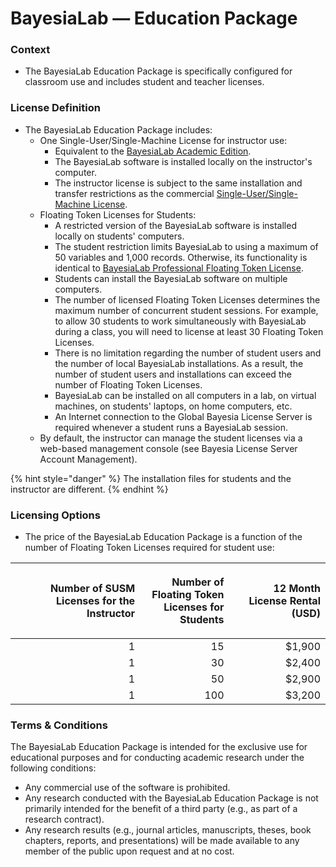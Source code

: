 # BayesiaLab — Education Package

### Context&#x20;

* The BayesiaLab Education Package is specifically configured for classroom use and includes student and teacher licenses.

### License Definition

* The BayesiaLab Education Package includes:
  * One Single-User/Single-Machine License for instructor use:
    * Equivalent to the [BayesiaLab Academic Edition](bayesialab-academic-edition.md).
    * The BayesiaLab software is installed locally on the instructor's computer.
    * The instructor license is subject to the same installation and transfer restrictions as the commercial [Single-User/Single-Machine License](bayesialab-professional-single-user-single-machine-license.md).
  * Floating Token Licenses for Students:&#x20;
    * A restricted version of the BayesiaLab software is installed locally on students' computers.
    * The student restriction limits BayesiaLab to using a maximum of 50 variables and 1,000 records. Otherwise, its functionality is identical to [BayesiaLab Professional Floating Token License](bayesialab-professional-floating-token-license.md).
    * Students can install the BayesiaLab software on multiple computers.
    * The number of licensed Floating Token Licenses determines the maximum number of concurrent student sessions. For example, to allow 30 students to work simultaneously with BayesiaLab during a class, you will need to license at least 30 Floating Token Licenses.
    * There is no limitation regarding the number of student users and the number of local BayesiaLab installations. As a result, the number of student users and installations can exceed the number of Floating Token Licenses.
    * BayesiaLab can be installed on all computers in a lab, on virtual machines, on students' laptops, on home computers, etc.
    * An Internet connection to the Global Bayesia License Server is required whenever a student runs a BayesiaLab session.
  * By default, the instructor can manage the student licenses via a web-based management console (see Bayesia License Server Account Management).

{% hint style="danger" %}
The installation files for students and the instructor are different.
{% endhint %}

### Licensing Options

* The price of the BayesiaLab Education Package is a function of the number of Floating Token Licenses required for student use:

| Number of SUSM Licenses for the Instructor | <p>Number of Floating Token<br>Licenses for Students</p> | 12 Month License Rental (USD) |
| -----------------------------------------: | -------------------------------------------------------: | ----------------------------: |
|                                          1 |                                                       15 |                        $1,900 |
|                                          1 |                                                       30 |                        $2,400 |
|                                          1 |                                                       50 |                        $2,900 |
|                                          1 |                                                      100 |                        $3,200 |

### Terms & Conditions

The BayesiaLab Education Package is intended for the exclusive use for educational purposes and for conducting academic research under the following conditions:

* Any commercial use of the software is prohibited.
* Any research conducted with the BayesiaLab Education Package is not primarily intended for the benefit of a third party (e.g., as part of a research contract).
* Any research results (e.g., journal articles, manuscripts, theses, book chapters, reports, and presentations) will be made available to any member of the public upon request and at no cost.
